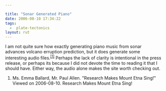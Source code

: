 ```yaml
---

title: "Sonar Generated Piano"
date: 2006-08-10 17:34:22
tags:
  -  plate-tectonics
layout: rut
---
```


I am not quite sure how exactly generating piano music from sonar advances volcano erruption prediction, but it does generate some interesting audio files.<sup><a href="http://www.geant2.net/server/show/conWebDoc.2153" title="Research Makes Mount Etna Sing!">[1]</a></sup>  Perhaps the lack of clarity is intentional in the press release, or perhaps its because I did not devote the time to reading it that I should have.  Either way, the audio alone makes the site worth checking out.
 
<div class="postrefs">
<ol><li>Ms. Emma Ballard, Mr. Paul Allen.  "Research Makes Mount Etna Sing!" Viewed on 2006-08-10.  Research Makes Mount Etna Sing!</li></ol></div>

